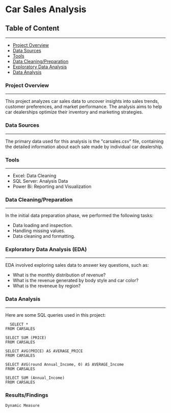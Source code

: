 # Car Sales Analysis

## Table of Content
---
  -  [Project Overview](#project-overview)
  -  [Data Sources](#data-sources)
  -  [Tools](#tools)
  -  [Data Cleaning/Preparation](#data-cleaning/preparation)
  -  [Exploratory Data Analysis](#exploratory-data-analysis)
  -  [Data Analysis](#data-analysis)

  ### Project Overview
  ---
This project analyzes car sales data to uncover insights into sales trends, customer preferences, and market performance. The analysis aims to help car dealerships optimize their inventory and marketing strategies.

### Data Sources
---
The primary data used for this analysis is the "carsales.csv" file, containing the detailed information about each sale made by individual car dealership.

### Tools
---

- Excel: Data Cleaning
- SQL Server: Analysis Data
- Power Bi: Reporting and Visualization

### Data Cleaning/Preparation
---
In the initial data preparation phase, we performed the following tasks:
- Data loading and inspection.
- Handling missing values.
- Data cleaning and formatting.

### Exploratory Data Analysis (EDA)
---
EDA involved exploring sales data to answer key questions, such as:
- What is the monthly distribution of revenue?
- What is the revenue generated by body style and car color?
- What is the reveneue by region?

### Data Analysis
---
Here are some SQL queries used in this project:
```
  SELECT *
FROM CARSALES

SELECT SUM (PRICE)
FROM CARSALES

SELECT AVG(PRICE) AS AVERAGE_PRICE
FROM CARSALES

SELECT AVG(round Annual_Income, 0) AS AVERAGE_Income
FROM CARSALES

SELECT SUM (Annual_Income)
FROM CARSALES
```
### Results/Findings



  




```
Dynamic Measure
```
